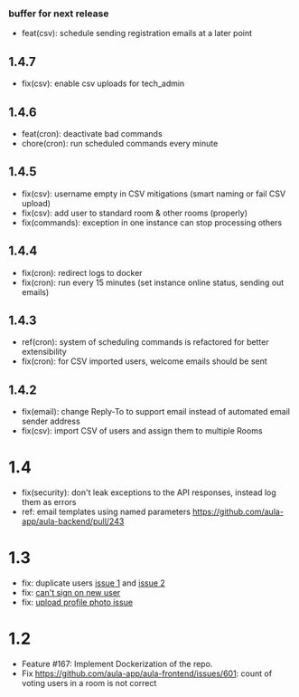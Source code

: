 ### buffer for next release

<!-- here add all issues that haven't been released yet -->
<!-- to release, assign a version number and move them there -->

- feat(csv): schedule sending registration emails at a later point

## 1.4.7

- fix(csv): enable csv uploads for tech_admin

## 1.4.6

- feat(cron): deactivate bad commands
- chore(cron): run scheduled commands every minute

## 1.4.5

- fix(csv): username empty in CSV mitigations (smart naming or fail CSV upload)
- fix(csv): add user to standard room & other rooms (properly)
- fix(commands): exception in one instance can stop processing others

## 1.4.4

- fix(cron): redirect logs to docker
- fix(cron): run every 15 minutes (set instance online status, sending out emails)

## 1.4.3

- ref(cron): system of scheduling commands is refactored for better extensibility
- fix(cron): for CSV imported users, welcome emails should be sent

## 1.4.2

- fix(email): change Reply-To to support email instead of automated email sender address
- fix(csv): import CSV of users and assign them to multiple Rooms

# 1.4

- fix(security): don't leak exceptions to the API responses, instead log them as errors
- ref: email templates using named parameters https://github.com/aula-app/aula-backend/pull/243

# 1.3

- fix: duplicate users [issue 1](https://github.com/aula-app/aula-frontend/issues/625) and [issue 2](https://github.com/aula-app/aula-frontend/issues/620)
- fix: [can't sign on new user](https://github.com/aula-app/aula-backend/issues/232)
- fix: [upload profile photo issue](https://github.com/aula-app/aula-backend/pull/234)

# 1.2

- Feature #167: Implement Dockerization of the repo.
- Fix https://github.com/aula-app/aula-frontend/issues/601: count of voting users in a room is not correct
